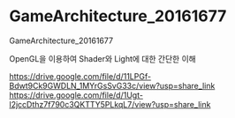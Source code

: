 # GameArchitecture_20161677
 GameArchitecture_20161677

OpenGL을 이용하여 Shader와 Light에 대한 간단한 이해

https://drive.google.com/file/d/11LPGf-Bdwt9Ck9GWDLN_1MYrGsSvG33c/view?usp=share_link
https://drive.google.com/file/d/1Ugt-l2jccDthz7f790c3QKTTY5PLkqL7/view?usp=share_link
